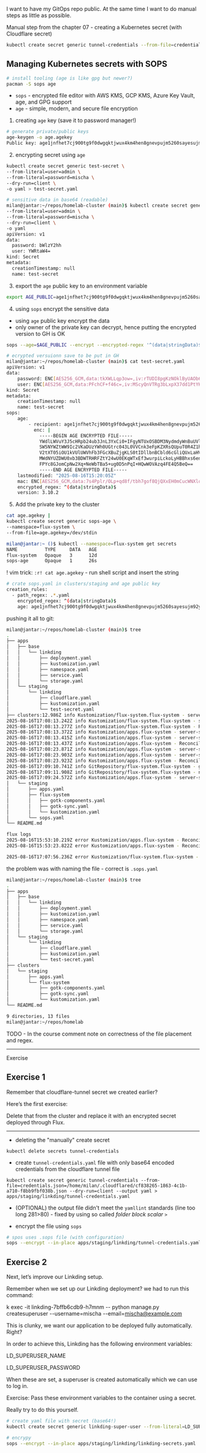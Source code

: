 I want to have my GitOps repo public. At the same time I want to do manual steps as little as possible.

Manual step from the chapter 07 - creating a Kubernetes secret (with Cloudflare secret)

```bash
kubectl create secret generic tunnel-credentials --from-file=credentials.json=.cloudflared/cf838265-1863-4c1b-a710-f8bb9fbf038b.json
```


## Managing Kubernetes secrets with SOPS

```bash
# install tooling (age is like gpg but newer?)
pacman -S sops age
```
- `sops` - encrypted file editor with AWS KMS, GCP KMS, Azure Key Vault, age, and GPG support
- `age` - simple, modern, and secure file encryption

1. creating `age` key (save it to password manager!)
   
```bash
# generate private/public keys
age-keygen -o age.agekey
Public key: age1jnfhet7cj900tg9f0dwgqktjwux4km4hen8gnevpujm5260sayesujm92y
```
   
2. encrypting secret using `age`
   
```bash
kubectl create secret generic test-secret \
--from-literal=user=admin \
--from-literal=password=mischa \
--dry-run=client \
-o yaml > test-secret.yaml
```

```bash
# sensitive data in base64 (readable)
milan@jantar:~/repos/homelab-cluster (main)$ kubectl create secret generic test-secret \
--from-literal=user=admin \
--from-literal=password=mischa \
--dry-run=client \
-o yaml
apiVersion: v1
data:
  password: bWlzY2hh
  user: YWRtaW4=
kind: Secret
metadata:
  creationTimestamp: null
  name: test-secret
```
3. export the `age` public key to an environment variable

```bash
export AGE_PUBLIC=age1jnfhet7cj900tg9f0dwgqktjwux4km4hen8gnevpujm5260sayesujm92y
```

4. using `sops` encrypt the sensitive data
   
- using `age` public key encrypt the data
- only owner of the private key can decrypt, hence putting the encrypted version to GH is OK 

```bash
sops --age=$AGE_PUBLIC --encrypt --encrypted-regex '^(data|stringData)$' --in-place test-secret.yaml
```

```bash
# ecrypted versuionn save to be put in GH
milan@jantar:~/repos/homelab-cluster (main)$ cat test-secret.yaml
apiVersion: v1
data:
    password: ENC[AES256_GCM,data:tkXWLLqp3ow=,iv:rTUDI8pgKzNOklByUAOb6t3Q6nR4txUWHGFcS0cbu0s=,tag:LHW5/Psei7/RHNm/Hncnzg==,type:str]
    user: ENC[AES256_GCM,data:PFchCF+f46c=,iv:MScyQnVTRg3bLxpX37dd1PtYK0cbyjzIZQz5hHX4Lgc=,tag:jug71d65NGM+EP5xmarspw==,type:str]
kind: Secret
metadata:
    creationTimestamp: null
    name: test-secret
sops:
    age:
        - recipient: age1jnfhet7cj900tg9f0dwgqktjwux4km4hen8gnevpujm5260sayesujm92y
          enc: |
            -----BEGIN AGE ENCRYPTED FILE-----
            YWdlLWVuY3J5cHRpb24ub3JnL3YxCi0+IFgyNTUxOSBDM3NydmdyWnBuUVlUZllp
            SW5NYWZtWW9Ic2VKaDUzYWh0UGtrc043L0VVCnk3eFpKZXRsQUpuT0R4Z1hxZjBU
            V2tXT05iOU1kVUlUWVhFb3FGcXBuZjgKLS0tIDllbnBCbld6cGliQUxLaHVBZzE5
            MWdNYUZDWU0xb3BDWTRHRFZtY24wU0EKqWTxEf3wurpiLckoLyHBBhxs6enaqFa9
            FPYc8GJomCpNw2Xq+NeWbTBa5+ug0D5nPqI+HQwWOVAzq4FE4Q5BeQ==
            -----END AGE ENCRYPTED FILE-----
    lastmodified: "2025-08-16T15:20:05Z"
    mac: ENC[AES256_GCM,data:7s4Pplr/OLp+qd8f/tbh7gof8QjQXxEH0mCucWNXlqP/BWVA6okXhtEuUCwv7IpR/pizSTknG/LkrLRw5fABxy5QYe6nqPwRCQltOZuaDZUY8eviAGzXAqxtNtuCf28TSqrC40yElWjvnCNcoJAOA2n0wJepcae2m7scaBBp0U4=,iv:jmOHnv0E6piGx8mhpKOFDxCyY980rWCfOjCZWalnetw=,tag:JfvMxxpbgOO8QGe+4C6Jhg==,type:str]
    encrypted_regex: ^(data|stringData)$
    version: 3.10.2
```

5. Add the private key to the cluster

```bash
cat age.agekey |
kubectl create secret generic sops-age \
--namespace=flux-system \
--from-file=age.agekey=/dev/stdin
```

```bash
milan@jantar:~ ()$ kubectl --namespace=flux-system get secrets
NAME          TYPE     DATA   AGE
flux-system   Opaque   3      12d
sops-age      Opaque   1      26s
```

! vim trick: `:r! cat age.agekey` - run shell script and insert the string

```bash
# crate sops.yaml in clusters/staging and age public key
creation_rules:
  - path_regex: .*.yaml
    encrypted_regex: ^(data|stringData)$
    age: age1jnfhet7cj900tg9f0dwgqktjwux4km4hen8gnevpujm5260sayesujm92y
```

pushing it all to git:

```bash
milan@jantar:~/repos/homelab-cluster (main)$ tree
.
├── apps
│   ├── base
│   │   └── linkding
│   │       ├── deployment.yaml
│   │       ├── kustomization.yaml
│   │       ├── namespace.yaml
│   │       ├── service.yaml
│   │       └── storage.yaml
│   └── staging
│       └── linkding
│           ├── cloudflare.yaml
│           ├── kustomization.yaml
│           └── test-secret.yaml
├── clusters:12.986Z info Kustomization/flux-system.flux-system - server-side apply for cluster definitions completed
2025-08-16T17:08:13.242Z info Kustomization/flux-system.flux-system - server-side apply completed
2025-08-16T17:08:13.277Z info Kustomization/flux-system.flux-system - Reconciliation finished in 1.478939642s, next run in 10m0s
2025-08-16T17:08:13.372Z info Kustomization/apps.flux-system - server-side apply for cluster definitions completed
2025-08-16T17:08:13.415Z info Kustomization/apps.flux-system - server-side apply completed
2025-08-16T17:08:13.437Z info Kustomization/apps.flux-system - Reconciliation finished in 193.497838ms, next run in 1m0s
2025-08-16T17:08:23.871Z info Kustomization/apps.flux-system - server-side apply for cluster definitions completed
2025-08-16T17:08:23.903Z info Kustomization/apps.flux-system - server-side apply completed
2025-08-16T17:08:23.923Z info Kustomization/apps.flux-system - Reconciliation finished in 185.293729ms, next run in 1m0s
2025-08-16T17:09:10.741Z info GitRepository/flux-system.flux-system - garbage collected 1 artifacts
2025-08-16T17:09:11.908Z info GitRepository/flux-system.flux-system - no changes since last reconcilation: observed revision 'main@sha1:82263ad3a55e9906ce328820dfe460b926465dc6'
2025-08-16T17:09:24.572Z info Kustomization/apps.flux-system - server-s
│   └── staging
│       ├── apps.yaml
│       ├── flux-system
│       │   ├── gotk-components.yaml
│       │   ├── gotk-sync.yaml
│       │   └── kustomization.yaml
│       └── sops.yaml
└── README.md
```


```bash
flux logs
2025-08-16T15:53:10.219Z error Kustomization/apps.flux-system - Reconciliation failed after 158.297856ms, next try in 1m0s Secret/linkding/test-secret is SOPS encrypted, configuring decryption is required for this secret to be reconciled
2025-08-16T15:53:23.822Z error Kustomization/apps.flux-system - Reconciliation failed after 176.22762ms, next try in 1m0s Secret/linkding/test-secret is SOPS encrypted, configuring decryption is required for this secret to be reconciled
```

```bash
2025-08-16T17:07:56.236Z error Kustomization/flux-system.flux-system - Reconciliation failed after 114.325874ms, next try in 10m0s failed to decode Kubernetes YAML from /tmp/kustomization-3555084269/clusters/staging/sops.yaml: missing Resource metadata <nil>
```

the problem was with naming the file - correct is `.sops.yaml`

```bash
milan@jantar:~/repos/homelab-cluster (main)$ tree
.
├── apps
│   ├── base
│   │   └── linkding
│   │       ├── deployment.yaml
│   │       ├── kustomization.yaml
│   │       ├── namespace.yaml
│   │       ├── service.yaml
│   │       └── storage.yaml
│   └── staging
│       └── linkding
│           ├── cloudflare.yaml
│           ├── kustomization.yaml
│           └── test-secret.yaml
├── clusters
│   └── staging
│       ├── apps.yaml
│       └── flux-system
│           ├── gotk-components.yaml
│           ├── gotk-sync.yaml
│           └── kustomization.yaml
└── README.md

9 directories, 13 files
milan@jantar:~/repos/homelab
```

TODO - In the course comment note on correctness of the file placement and regex.


---
Exercise

## Exercise 1

Remember that cloudflare-tunnel secret we created earlier?

Here’s the first exercise:

Delete that from the cluster and replace it with an encrypted secret deployed through Flux.

---

- deleting the "manually" create secret

`kubectl delete secrets tunnel-credentials` 

- create `tunnel-credentials.yaml` file with only base64 encoded credentials from the cloudflare tunnel file
```
kubectl create secret generic tunnel-credentials --from-file=credentials.json=/home/milan/.cloudflared/cf838265-1863-4c1b-a710-f8bb9fbf038b.json --dry-run=client --output yaml > apps/staging/linkding/tunnel-credentials.yaml
```

- (OPTIONAL) the output file didn't meet the `yamllint` standards (line too long 281>80) - fixed by using so called _folder block scalar_ `>`

- encrypt the file using `sops`

```bash
# spos uses .sops file (with configuration)
sops --encrypt --in-place apps/staging/linkding/tunnel-credentials.yaml
```

## Exercise 2

Next, let’s improve our Linkding setup.

Remember when we set up our Linkding deployment? we had to run this command:

k exec -it linkding-7bffb6cdb9-h7mnm -- python manage.py createsuperuser --username=mischa --email=mischa@example.com

This is clunky, we want our application to be deployed fully automatically. Right?

In order to achieve this, Linkding has the following environment variables:

LD_SUPERUSER_NAME

LD_SUPERUSER_PASSWORD

When these are set, a superuser is created automatically which we can use to log in.

Exercise: Pass these environment variables to the container using a secret.

Really try to do this yourself.



```bash
# create yaml file with secret (base64!)
kubectl create secret generic linkding-super-user --from-literal=LD_SUPERUSER_NAME='milan' --from-literal=LD_SUPERUSER_PASSWORD='<secret-password-here>' --dry-run=client --output yaml > apps/staging/linkding/linkding-secrets.yaml
```

```bash
# encrypy
sops --encrypt --in-place apps/staging/linkding/linkding-secrets.yaml
```

